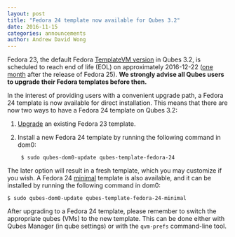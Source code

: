 ```yaml
---
layout: post
title: "Fedora 24 template now available for Qubes 3.2"
date: 2016-11-15
categories: announcements
author: Andrew David Wong
---
```


Fedora 23, the default Fedora [TemplateVM version] in Qubes 3.2, is scheduled to
reach end of life (EOL) on approximately 2016-12-22
([one month][fedora-maintenance-schedule] after the release of Fedora 25). **We
strongly advise all Qubes users to upgrade their Fedora templates before then.**

In the interest of providing users with a convenient upgrade path, a Fedora 24
template is now available for direct installation. This means that there are now
two ways to have a Fedora 24 template on Qubes 3.2:

1. [Upgrade] an existing Fedora 23 template.

2. Install a new Fedora 24 template by running the following command in dom0:

        $ sudo qubes-dom0-update qubes-template-fedora-24

The later option will result in a fresh template, which you may customize if
you wish. A Fedora 24 [minimal] template is also available, and it can be
installed by running the following command in dom0:

    $ sudo qubes-dom0-update qubes-template-fedora-24-minimal

After upgrading to a Fedora 24 template, please remember to switch the
appropriate qubes (VMs) to the new template. This can be done either with Qubes
Manager (in qube settings) or with the `qvm-prefs` command-line tool.


[TemplateVM version]: https://doc.qubes-os.org/en/latest/user/downloading-installing-upgrading/supported-releases.html#templates
[fedora-maintenance-schedule]: https://fedoraproject.org/wiki/Fedora_Release_Life_Cycle#Maintenance_Schedule
[Upgrade]: https://doc.qubes-os.org/en/latest/user/templates/fedora/fedora.html#upgrading
[minimal]: /doc/templates/fedora-minimal/
